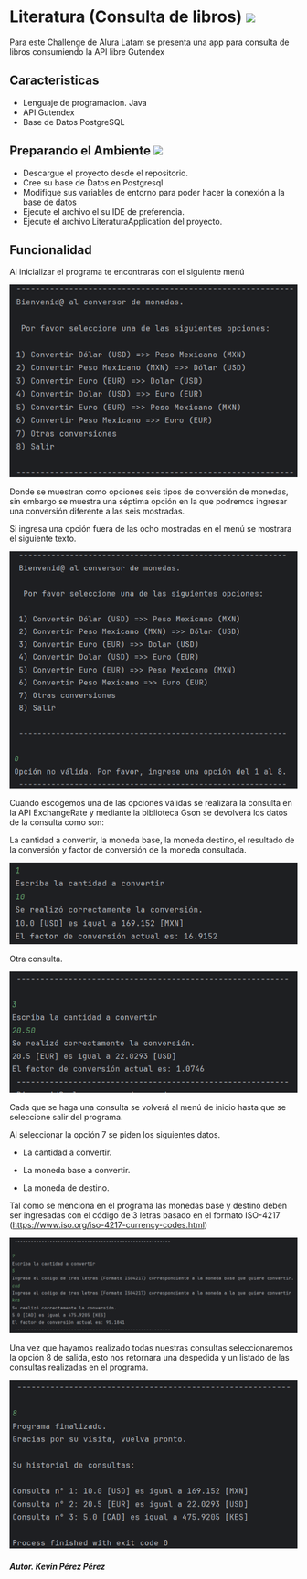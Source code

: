 # Literatura (Consulta de libros) <img src="https://w7.pngwing.com/pngs/776/145/png-transparent-books-illustration-book-book-rectangle-presentation-desktop-wallpaper-thumbnail.png" width="30px">

Para este Challenge de Alura Latam se presenta una app para consulta de libros consumiendo la API libre Gutendex



## Caracteristicas 

- Lenguaje de programacion. Java
- API Gutendex
- Base de Datos PostgreSQL 


## Preparando el Ambiente <img src="https://cdn-icons-png.flaticon.com/512/2071/2071756.png" width="30px">

- Descargue el proyecto desde el repositorio.
- Cree su base de Datos en Postgresql
- Modifique sus variables de entorno para poder hacer la conexión a la base de datos
- Ejecute el archivo el su IDE de preferencia.
- Ejecute el archivo LiteraturaApplication del proyecto.

## Funcionalidad

Al inicializar el programa te encontrarás con el siguiente menú

<img src="https://github.com/Kpp94/ConversorDeMonedas/blob/main/img/Menu_Conversor.png">

Donde se muestran como opciones seis tipos de conversión de monedas, sin embargo se muestra una séptima opción en la que podremos ingresar una conversión diferente a las seis mostradas.

Si ingresa una opción fuera de las ocho mostradas en el menú se mostrara el siguiente texto.

<img src="https://github.com/Kpp94/ConversorDeMonedas/blob/main/img/Opc_Novalida_conversor.png">

Cuando escogemos una de las opciones válidas se realizara la consulta en la API ExchangeRate y mediante la biblioteca Gson se devolverá los datos de la consulta como son:

La cantidad a convertir, la moneda base, la moneda destino, el resultado de la conversión y factor de conversión de la moneda consultada.

<img src="https://github.com/Kpp94/ConversorDeMonedas/blob/main/img/Opciones_conversor.png">

Otra consulta.

<img src="https://github.com/Kpp94/ConversorDeMonedas/blob/main/img/Opc_3_conversor.png">

Cada que se haga una consulta se volverá al menú de inicio hasta que se seleccione salir del programa.

Al seleccionar la opción 7 se piden los siguientes datos.

- La cantidad a convertir.

- La moneda base a convertir.

- La moneda de destino.

Tal como se menciona en el programa las monedas base y destino deben ser ingresadas con el código de 3 letras basado en el formato ISO-4217 (https://www.iso.org/iso-4217-currency-codes.html)

<img src="https://github.com/Kpp94/ConversorDeMonedas/blob/main/img/opc_7_conversor.png">

Una vez que hayamos realizado todas nuestras consultas seleccionaremos la opción 8 de salida, esto nos retornara una despedida y un listado de las consultas realizadas en el programa.

<img src="https://github.com/Kpp94/ConversorDeMonedas/blob/main/img/salida_conversor.png">

<h5>Autor. Kevin Pérez Pérez</h5>

